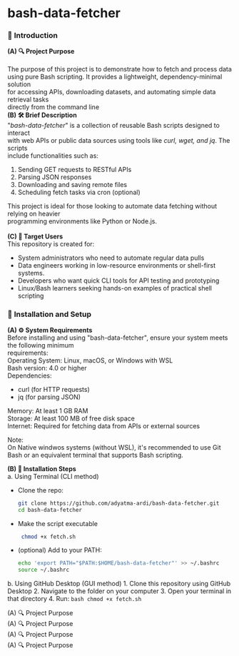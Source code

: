 # bash-data-fetcher

### 📘 <b>Introduction</b><br>
<b>(A) 🔍 Project Purpose<br></b><br>
The purpose of this project is to demonstrate how to fetch and process data <br>
using pure Bash scripting. It provides a lightweight, dependency-minimal solution <br>
for accessing APIs, downloading datasets, and automating simple data retrieval tasks <br>
directly from the command line<br>
<b>(B) 🛠️ Brief Description</b><br>
"<i>bash-data-fetcher</i>" is a collection of reusable Bash scripts designed to interact <br>
with web APIs or public data sources using tools like <i>curl, wget, and jq</i>. The scripts <br>
include functionalities such as:<br>
1. Sending GET requests to RESTful APIs
2. Parsing JSON responses
3. Downloading and saving remote files
4. Scheduling fetch tasks via cron (optional)<br>
  
This project is ideal for those looking to automate data fetching without relying on heavier <br>
programming environments like Python or Node.js.<br><br>
<b>(C) 🎯 Target Users</b><br>
This repository is created for:<br>
- System administrators who need to automate regular data pulls
- Data engineers working in low-resource environments or shell-first systems.
- Developers who want quick CLI tools for API testing and prototyping
- Linux/Bash learners seeking hands-on examples of practical shell scripting 

### 📘 <b>Installation and Setup</b><br>
<b>(A) ⚙️ System Requirements</b><br>
Before installing and using "bash-data-fetcher", ensure your system meets the following minimum <br>
requirements:<br>
Operating System: Linux, macOS, or Windows with WSL<br>
Bash version: 4.0 or higher<br>
Dependencies:<br>
  - curl (for HTTP requests)
  - jq (for parsing JSON)

Memory: At least 1 GB RAM<br>
Storage: At least 100 MB of free disk space<br>
Internet: Required for fetching data from APIs or external sources<br>

Note:<br>
On Native windwos systems (without WSL), it's recommended to use Git Bash or an equivalent terminal that supports Bash scripting.<br>

<b>(B) 🚀 Installation Steps</b><br>
a. Using Terminal (CLI method)
  - Clone the repo:<br>
    ```bash
    git clone https://github.com/adyatma-ardi/bash-data-fetcher.git
    cd bash-data-fetcher
    ```
  - Make the script executable
    ```bash
     chmod +x fetch.sh
    ```
  - (optional) Add to your PATH:
    ```bash
    echo 'export PATH="$PATH:$HOME/bash-data-fetcher"' >> ~/.bashrc
    source ~/.bashrc
    ```
b. Using GitHub Desktop (GUI method)
    1. Clone this repository using GitHub Desktop
    2. Navigate to the folder on your computer
    3. Open your terminal in that directory
    4. Run:
       ```bash
       chmod +x fetch.sh
       ```


(A) 🔍 Project Purpose<br>
(A) 🔍 Project Purpose<br>
(A) 🔍 Project Purpose<br>
(A) 🔍 Project Purpose<br>
